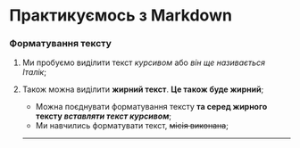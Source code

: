 # Практикуємось з Markdown
### Форматування тексту
1. Ми пробуємо виділити текст *курсивом* або _він ще називається Італік_;
1. Також можна виділити **жирний текст**. __Це також буде жирний__;
    - Можна поєднувати форматування тексту **та серед жирного тексту _вставляти текст курсивом_**;

    + Ми навчились форматувати текст, ~~місія виконана~~;

    ---